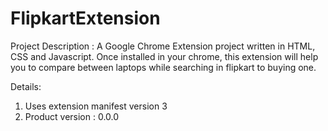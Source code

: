 # FlipkartExtension

Project Description :
A Google Chrome Extension project written in HTML, CSS and Javascript. Once installed in your chrome, this extension will help you to compare between laptops while searching in flipkart to buying one.

Details: 
1. Uses extension manifest version 3
2. Product version : 0.0.0

